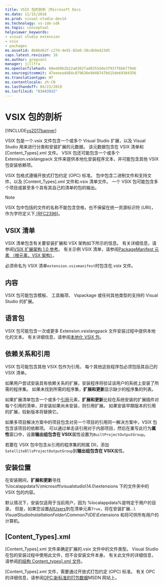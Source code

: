 ```yaml
---
title: VSIX 包的剖析 |Microsoft Docs
ms.date: 11/15/2016
ms.prod: visual-studio-dev14
ms.technology: vs-ide-sdk
ms.topic: conceptual
helpviewer_keywords:
- visual studio extension
- vsix
- packages
ms.assetid: 8b86d62f-c274-4e91-82e0-38cdb9a423d5
caps.latest.revision: 16
ms.author: gregvanl
manager: jillfra
ms.openlocfilehash: 68ed49b2b22a8302fad0355dde3f937f6b67794b
ms.sourcegitcommit: 47eeeeadd84c879636e9d48747b615de69384356
ms.translationtype: HT
ms.contentlocale: zh-CN
ms.lasthandoff: 04/23/2019
ms.locfileid: "63443932"
---
```

# <a name="anatomy-of-a-vsix-package"></a>VSIX 包的剖析
[!INCLUDE[vs2017banner](../includes/vs2017banner.md)]

VSIX 包是一个.vsix 文件包含一个或多个 Visual Studio 扩展，以及 Visual Studio 用来进行分类和安装扩展的元数据。 该元数据包含在 VSIX 清单和 [Content_Types].xml 文件。 VSIX 包还可能包含一个或多个 Extension.vsixlangpack 文件来提供本地化安装程序文本，并可能包含其他 VSIX 包安装依赖项。  
  
 VSIX 包格式遵循开放式打包约定 (OPC) 标准。 包中包含二进制文件和支持文件，以及 [Content_Types].xml 文件和.vsix 清单文件。 一个 VSIX 包可能包含多个项目或甚至多个具有其自己的清单的包的输出。  
  
> [!NOTE]
> VSIX 包中包括的文件的名称不能包含空格，也不保留在统一资源标识符 (URI)，作为字符定义下[ \[RFC2396\]](http://go.microsoft.com/fwlink/?LinkId=90339)。  
  
## <a name="the-vsix-manifest"></a>VSIX 清单  
 VSIX 清单包含有关要安装扩展和 VSX 架构如下所示的信息。 有关详细信息，请参阅[VSIX 扩展架构 1.0 参考](http://msdn.microsoft.com/76e410ec-b1fb-4652-ac98-4a4c52e09a2b)。 有关示例 VSIX 清单，请参阅[PackageManifest 元素 （根元素，VSX 架构）](http://msdn.microsoft.com/f8ae42ba-775a-4d2b-976a-f556e147f187)。  
  
 必须命名为 VSIX 清单`extension.vsixmanifest`时包含在.vsix 文件。  
  
## <a name="the-content"></a>内容  
 VSIX 包可能包含模板、 工具箱项、 Vspackage 或任何其他类型的支持的 Visual Studio 的扩展。  
  
## <a name="language-packs"></a>语言包  
 VSIX 包可能包含一次或更多 Extension.vsixlangpack 文件安装过程中提供本地化的文本。 有关详细信息，请参阅[本地化 VSIX 包](../extensibility/localizing-vsix-packages.md)。  
  
## <a name="dependencies-and-references"></a>依赖关系和引用  
 VSIX 包可能包含其他 VSIX 包作为引用。 每个其他这些程序包必须包括其自己的 VSIX 清单。  
  
 如果用户尝试安装具有依赖关系的扩展，安装程序将验证该用户的系统上安装了所需的程序集。 如果未找到所需的程序集，**扩展和更新**显示缺少的程序集的列表。  
  
 如果扩展清单包含一个或多个[引用](http://msdn.microsoft.com/32c52934-e81e-4b53-8cb6-4df45ef7bfa8)元素，**扩展和更新**比较在系统安装的扩展插件对每个引用的清单，并安装如果尚未安装，则引用扩展。 如果安装早期版本的引用的扩展，较新版本将替换它。  
  
 如果多项目解决方案中的项目包含对另一个项目的引用同一解决方案中，VSIX 包包含该项目的依赖项。 可以通过单击该引用对于内部项目，然后在重写此行为**属性**窗口中，设置**输出组包含在 VSIX**属性设置为`BuiltProjectOutputGroup`。  
  
 若要在 VSIX 包中包含从引用的程序集的附属 Dll，添加`SatelliteDllsProjectOutputGroup`到**输出组包含在 VSIX**属性。  
  
## <a name="installation-location"></a>安装位置  
 在安装期间，**扩展和更新**寻找 %localappdata%\microsoft\visualstudio\14.0\extensions 下的文件夹中的 VSIX 包的内容。  
  
 默认情况下，安装仅适用于当前用户，因为 %localappdata%是特定于用户的目录。 但是，如果您设置[AllUsers](http://msdn.microsoft.com/ac817f50-3276-4ddb-b467-8bbb1432455b)到在清单元素`True`，将在安装扩展...\\ *VisualStudioInstallationFolder*\Common7\IDE\Extensions 和将可供所有用户的计算机。  
  
## <a name="contenttypesxml"></a>[Content_Types].xml  
 [Content_Types].xml 文件来确定扩展的.vsix 文件中的文件类型。 Visual Studio 在包的安装过程中使用此文件，但不会安装文件本身。 有关此文件的详细信息，请参阅[的结构 Content_types\].xml 文件](../extensibility/the-structure-of-the-content-types-dot-xml-file.md)。  
  
 [Content_Types].xml 文件，需要通过开放式打包约定 (OPC) 标准。 有关 OPC 的详细信息，请参阅[OPC:新标准的打包数据](http://go.microsoft.com/fwlink/?LinkID=148207)MSDN 网站上。
